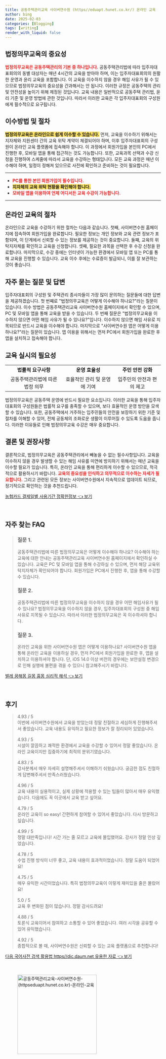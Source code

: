 ```yaml
---
title: 공동주택관리교육 사이버연수원 (https//eduapt.hunet.co.kr/) 온라인 교육
author: bing
date: 2025-02-03
categories: [Blogging]
tags: [writing]
render_with_liquid: false
---
```



<h2 id='법정의무교육의 중요성'>법정의무교육의 중요성</h2>

<p><b><span style="color: #ee2323;">법정의무교육은 공동주택관리의 기본 중 하나입니다.</span></b> 공동주택관리법에 따라 입주자대표회의의 동별 대상자는 매년 4시간의 교육을 받아야 하며, 이는 입주자대표회의의 원활한 운영과 윤리 교육을 포함합니다. 이 교육을 이수하지 않을 경우 해임 사유가 될 수 있으므로 법정의무교육의 중요성을 간과해서는 안 됩니다. 이러한 규정은 공동주택의 관리 및 안전성을 높이기 위해 제정된 것입니다. 교육 내용은 일반적으로 공동주택 관리법, 윤리 기준 및 운영 방법에 관한 것입니다. 따라서 이러한 교육은 각 입주자대표회의 구성원에게 필수적으로 요구됩니다.</p>

<h2 id='이수방법 및 절차'>이수방법 및 절차</h2>

<p><b><span style="background-color: #ffe066;">법정의무교육은 온라인으로 쉽게 이수할 수 있습니다.</span></b> 먼저, 교육을 이수하기 위해서는 지자체와 지원센터 간의 교육 위탁 계약이 체결되어야 하며, 이후 입주자대표회의 구성원이 온라인 교육 플랫폼에 접속해야 합니다. 이 과정에서 회원가입을 본인의 PC에서 진행한 후, 모바일 앱을 통해 접근하는 것도 가능합니다. 또한, 교육과목 선택과 수강 신청을 진행하여 스케줄에 따라서 교육을 수강하는 형태입니다. 모든 교육 과정은 매년 이수해야 하며, 일정이 정해져 있으므로 사전에 확인하고 준비하는 것이 필요합니다.</p>

<hr />

<ul>
    <li><b><span style="color: #ee2323;">PC를 통한 본인 회원가입이 필수입니다.</span></b></li>
    <li><b><span style="background-color: #ffe066;">지자체의 교육 위탁 현황을 확인해야 합니다.</span></b></li>
    <li><b><span style="color: #ee2323;">모바일 앱을 이용하여 언제 어디서든 교육 수강이 가능합니다.</span></b></li>
</ul>

<hr />

<h2 id='온라인 교육의 절차'>온라인 교육의 절차</h2>

<p>온라인으로 교육을 수강하기 위한 절차는 다음과 같습니다. 첫째, 사이버연수원 홈페이지에 접속하여 회원가입을 완료합니다. 필요한 정보는 개인 정보와 교육 관련 정보가 포함되며, 이 단계에서 신뢰할 수 있는 정보를 제공하는 것이 중요합니다. 둘째, 교육의 위탁지자체를 확인하고 교육을 신청합니다. 셋째, 필요한 과목을 선택한 후 수강 신청을 완료합니다. 마지막으로, 수강 중에는 인터넷이 가능한 환경에서 모바일 앱 또는 PC를 통해 교육을 진행할 수 있습니다. 교육 이수 후에는 수료증이 발급되니, 이를 잘 보관하는 것이 좋습니다.</p>

<h2 id='자주 묻는 질문 및 답변'>자주 묻는 질문 및 답변</h2>

<p>입주자대표회의 구성원 및 주택관리 종사자들이 가장 많이 문의하는 질문들에 대한 답변을 제공하겠습니다. 첫 번째로 "법정의무교육은 어떻게 이수해야 하나요?"라는 질문이 있습니다. 이수 방법은 공동주택관리교육 사이버연수원 홈페이지에서 확인할 수 있으며, PC 및 모바일 앱을 통해 교육을 받을 수 있습니다. 두 번째 질문은 "법정의무교육을 이수하지 않으면 어떤 해임 사유가 될 수 있나요?"입니다. 이수하지 않으면 해임 사유로 지목되므로 반드시 교육을 이수해야 합니다. 마지막으로 "사이버연수원 앱은 어떻게 이용하나요?"라는 질문이 있습니다. 앱 이용을 위해서는 먼저 PC에서 회원가입을 완료한 후 앱을 설치하고 접속해야 합니다.</p>

<h2 id='교육 실시의 필요성'>교육 실시의 필요성</h2>

<table>
    <tr>
        <td style="text-align: center; height: 17px;"><b>법률적 요구사항</b></td>
        <td style="text-align: center; height: 17px;"><b>운영 효율성</b></td>
        <td style="text-align: center; height: 17px;"><b>주민 안전 강화</b></td>
    </tr>
    <tr>
        <td style="text-align: center; height: 17px;">공동주택관리법에 따른 법정 의무</td>
        <td style="text-align: center; height: 17px;">효율적인 관리 및 운영에 기여</td>
        <td style="text-align: center; height: 17px;">입주민의 안전과 편의 제고</td>
    </tr>
</table>

<p>법정의무교육은 공동주택 운영에 반드시 필요한 요소입니다. 이러한 교육을 통해 입주자대표회의 구성원들은 법률적 요구를 충족할 수 있으며, 보다 효율적인 운영 방안을 모색할 수 있습니다. 또한, 공동주택에서 거주하는 입주민들의 안전을 보장하기 위한 기준 및 절차를 이해할 수 있어, 전체 공동체의 조화로운 생활이 이루어질 수 있도록 도움을 줍니다. 이러한 이유들로 인해 법정의무교육 수강은 매우 중요합니다.</p>

<h2 id='결론 및 권장사항'>결론 및 권장사항</h2>

<p>결론적으로, 법정의무교육은 공동주택관리에서 빼놓을 수 없는 필수사항입니다. 교육을 이수하지 않을 경우 발생할 수 있는 해임 사유를 미연에 방지하기 위해서는 매년 교육을 이수할 필요가 있습니다. 특히, 온라인 교육을 통해 편리하게 이수할 수 있으므로, 적극적으로 활용하시기 바랍니다. <b><span style="color: #ee2323;">교육의 중요성을 인식하고 의무적으로 이수하는 자세가 필요합니다.</span></b> 그리고 관련된 모든 정보는 사이버연수원에서 지속적으로 업데이트 되므로, 정기적으로 확인하는 것을 추천드립니다.</p>


<p><a class="click-button" title="농협카드 결제일별 사용기간 정확한정보" href="https://adkhouse.github.io/posts/%EB%86%8D%ED%98%91%EC%B9%B4%EB%93%9C-%EA%B2%B0%EC%A0%9C%EC%9D%BC%EB%B3%84-%EC%82%AC%EC%9A%A9%EA%B8%B0%EA%B0%84-%EC%A0%95%ED%99%95%ED%95%9C%EC%A0%95%EB%B3%B4/" rel="dofollow">농협카드 결제일별 사용기간 정확한정보 👈 보기</a></p><br>
<h2 id='자주_찾는_FAQ'>자주 찾는 FAQ</h2>
<div itemscope="" itemtype="https://schema.org/FAQPage"> 
<blockquote> 
<div itemscope="" itemprop="mainEntity" itemtype="https://schema.org/Question"> 
<h3 itemprop="name">질문 1.</h3> 
<div itemscope="" itemprop="acceptedAnswer" itemtype="https://schema.org/Answer"> 
<span itemprop="text"> 
<p>공동주택관리법에 따른 법정의무교육은 어떻게 이수해야 하나요? 이수해야 하는 교육에 대한 안내는 공동주택관리교육 사이버연수원 홈페이지에서 확인하실 수 있습니다. 교육은 PC 및 모바일 앱을 통해 수강하실 수 있으며, 먼저 해당 교육위탁지자체가 확인되어야 합니다. 회원가입은 PC에서 진행한 후, 앱을 통해 수강할 수 있습니다.</p> 
</span> 
</div> 
</div> 

<div itemscope="" itemprop="mainEntity" itemtype="https://schema.org/Question"> 
<h3 itemprop="name">질문 2.</h3> 
<div itemscope="" itemprop="acceptedAnswer" itemtype="https://schema.org/Answer"> 
<span itemprop="text"> 
<p>공동주택관리법에 따른 법정의무교육을 이수하지 않을 경우 어떤 해임사유가 될 수 있나요? 법정의무교육을 이수하지 않을 경우, 입주자대표회의 구성원 중 해임사유로 지목될 수 있습니다. 따라서 이러한 법정의무교육은 꼭 이수하셔야 합니다.</p> 
</span> 
</div> 
</div> 

<div itemscope="" itemprop="mainEntity" itemtype="https://schema.org/Question"> 
<h3 itemprop="name">질문 3.</h3> 
<div itemscope="" itemprop="acceptedAnswer" itemtype="https://schema.org/Answer"> 
<span itemprop="text"> 
<p>온라인 교육을 위한 사이버연수원 앱은 어떻게 이용하나요? 사이버연수원 앱을 통해 온라인 교육을 이용하실 경우, 먼저 PC에서 회원가입을 완료한 후, 앱을 설치하고 이용하셔야 합니다. 단, iOS 14.0 이상 버전의 경우에는 보안설정 변경으로 인해 실행에 불편을 겪을 수 있으니 참고해주시기 바랍니다.</p> 
</span> 
</div> 
</div> 
</blockquote> 
</div>
<p><a class="click-button" title="벌레 꿈해몽 길몽 흉몽 심리적 해석" href="https://adkhouse.github.io/posts/%EB%B2%8C%EB%A0%88-%EA%BF%88%ED%95%B4%EB%AA%BD-%EA%B8%B8%EB%AA%BD-%ED%9D%89%EB%AA%BD-%EC%8B%AC%EB%A6%AC%EC%A0%81-%ED%95%B4%EC%84%9D/" rel="dofollow">벌레 꿈해몽 길몽 흉몽 심리적 해석 👈 보기</a></p><br>
<h2 id='후기'>후기</h2>
<div itemscope itemtype="https://schema.org/Product">
  <blockquote>
  <div itemprop="review" itemscope itemtype="https://schema.org/Review">
      <div itemprop="reviewRating" itemscope itemtype="https://schema.org/Rating"> <span itemprop="ratingValue">4.93</span> / <span itemprop="bestRating">5</span> </div>
      <span itemprop="reviewBody">이번에 사이버연수원에서 교육을 받았는데 정말 친절하고 세심하게 진행해주셔서 좋았습니다. 교육 내용도 유익하고 필요한 정보가 잘 정리되어 있었습니다.</span>
  </div>
  <br>
  <div itemprop="review" itemscope itemtype="https://schema.org/Review">
      <div itemprop="reviewRating" itemscope itemtype="https://schema.org/Rating"> <span itemprop="ratingValue">4.93</span> / <span itemprop="bestRating">5</span> </div>
      <span itemprop="reviewBody">시설이 깔끔하고 쾌적한 환경에서 교육을 수강할 수 있어서 정말 좋았습니다. 온라인 교육이지만 집중하기에 최적의 분위기였습니다.</span>
  </div>
  <br>
  <div itemprop="review" itemscope itemtype="https://schema.org/Review">
      <div itemprop="reviewRating" itemscope itemtype="https://schema.org/Rating"> <span itemprop="ratingValue">4.83</span> / <span itemprop="bestRating">5</span> </div>
      <span itemprop="reviewBody">강사분께서 매우 자세히 설명해주셔서 이해하기 쉬웠습니다. 궁금한 점도 친절하게 답변해주셔서 만족스러웠습니다.</span>
  </div>
  <br>
  <div itemprop="review" itemscope itemtype="https://schema.org/Review">
      <div itemprop="reviewRating" itemscope itemtype="https://schema.org/Rating"> <span itemprop="ratingValue">4.96</span> / <span itemprop="bestRating">5</span> </div>
      <span itemprop="reviewBody">교육 내용이 실용적이고, 실제 상황에 적용할 수 있는 팁들이 많아서 매우 유익했습니다. 다음에도 꼭 이곳에서 교육 받고 싶어요.</span>
  </div>
  <br>
  <div itemprop="review" itemscope itemtype="https://schema.org/Review">
      <div itemprop="reviewRating" itemscope itemtype="https://schema.org/Rating"> <span itemprop="ratingValue">4.79</span> / <span itemprop="bestRating">5</span> </div>
      <span itemprop="reviewBody">온라인 교육이 so easy! 간편하게 참여할 수 있어서 좋았습니다. 다시 방문하고 싶습니다.</span>
  </div>
  <br>
  <div itemprop="review" itemscope itemtype="https://schema.org/Review">
      <div itemprop="reviewRating" itemscope itemtype="https://schema.org/Rating"> <span itemprop="ratingValue">4.99</span> / <span itemprop="bestRating">5</span> </div>
      <span itemprop="reviewBody">정말 대만족입니다! 시간 가는 줄 모르고 교육에 몰입했어요. 강사가 정말 인상 깊었습니다.</span>
  </div>
  <br>
  <div itemprop="review" itemscope itemtype="https://schema.org/Review">
      <div itemprop="reviewRating" itemscope itemtype="https://schema.org/Rating"> <span itemprop="ratingValue">4.78</span> / <span itemprop="bestRating">5</span> </div>
      <span itemprop="reviewBody"> 수업 진행 방식이 너무 좋고, 교육 내용이 효과적이었습니다. 정말 도움이 되었어요!</span>
  </div>
  <br>
  <div itemprop="review" itemscope itemtype="https://schema.org/Review">
      <div itemprop="reviewRating" itemscope itemtype="https://schema.org/Rating"> <span itemprop="ratingValue">4.75</span> / <span itemprop="bestRating">5</span> </div>
      <span itemprop="reviewBody"> 매우 유익한 시간이었습니다. 특히 법정의무교육이 이렇게 재미있을 줄은 몰랐어요!</span>
  </div>
  <br>
  <div itemprop="review" itemscope itemtype="https://schema.org/Review">
      <div itemprop="reviewRating" itemscope itemtype="https://schema.org/Rating"> <span itemprop="ratingValue">5.0</span> / <span itemprop="bestRating">5</span> </div>
      <span itemprop="reviewBody">교육 후 변화된 점이 많습니다. 정말 감사드려요!</span>
  </div>
  <br>
  <div itemprop="review" itemscope itemtype="https://schema.org/Review">
      <div itemprop="reviewRating" itemscope itemtype="https://schema.org/Rating"> <span itemprop="ratingValue">4.88</span> / <span itemprop="bestRating">5</span> </div>
      <span itemprop="reviewBody">토론식 교육이어서 참여하고 소통할 수 있어 좋았습니다. 여러 시각을 공유할 수 있어 유익했습니다.</span>
  </div>
  <br>
  <div itemprop="review" itemscope itemtype="https://schema.org/Review">
      <div itemprop="reviewRating" itemscope itemtype="https://schema.org/Rating"> <span itemprop="ratingValue">4.92</span> / <span itemprop="bestRating">5</span> </div>
      <span itemprop="reviewBody">종합적으로 볼 때, 사이버연수원은 신뢰할 수 있는 교육 플랫폼으로 추천합니다!</span>
  </div>
  </blockquote>
</div>
<p><a class="click-button" title="다음 국어사전 검색 활용법 https//dic.daum.net 유용한 자료" href="https://adkhouse.github.io/posts/%EB%8B%A4%EC%9D%8C-%EA%B5%AD%EC%96%B4%EC%82%AC%EC%A0%84-%EA%B2%80%EC%83%89-%ED%99%9C%EC%9A%A9%EB%B2%95-httpsdic.daum.net-%EC%9C%A0%EC%9A%A9%ED%95%9C-%EC%9E%90%EB%A3%8C/" rel="dofollow">다음 국어사전 검색 활용법 https//dic.daum.net 유용한 자료 👈 보기</a></p><br>
<figure class="image"><img src="https://adkhouse.github.io/assets/img/thumbnail/공동주택관리교육-사이버연수원-(httpseduapt.hunet.co.kr)-온라인-교육.webp" alt="공동주택관리교육-사이버연수원-(httpseduapt.hunet.co.kr)-온라인-교육" width="256" height="256"></figure>